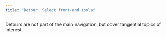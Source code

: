 ```yaml
---
title: "Detour: Select front-end tools"
---
```


Detours are not part of the main navigation, but cover tangential topics of interest.